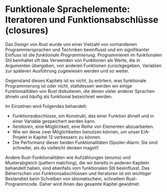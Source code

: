 # Funktionale Sprachelemente: Iteratoren und Funktionsabschlüsse (closures)

Das Design von Rust wurde von einer Vielzahl von vorhandenen Programmiersprachen
und Techniken beeinflusst und ein signifikanter Einfluss ist die *funktionale
Programmierung*. Programmieren im funktionalen Stil beinhaltet oft das
Verwenden von Funktionen als Werte, die in Argumenten übergeben, von anderen
Funktionen zurückgegeben, Variablen zur späteren Ausführung zugewiesen werden
und so weiter.
                 
Gegenstand dieses Kapitels ist es nicht, zu erörtern, was funktionale
Programmierung ist oder nicht, stattdessen werden wir einige Funktionalitäten von
Rust diskutieren, die denen vieler anderer Sprachen ähneln und häufig als
funktional bezeichnet werden. 

Im Einzelnen wird Folgendes behandelt:

* *Funktionsabschlüsse*, ein Konstrukt, das einer Funktion ähnelt und in einer
  Variable gespeichert werden kann.
* *Iteratoren*, eine Möglichkeit, eine Reihe von Elementen abzuarbeiten.
* Wie wir diese zwei Möglichkeiten benutzen können, um unser E/A-Projekt in
  Kapitel 12 verbessern zu können.
* Die Performanz dieser beiden Funktionalitäten (Spoiler-Alarm: Sie sind
  schneller, als du vielleicht denken magst!)

Andere Rust-Funktionalitäten wie Aufzählungen (enums) und Musterabgleich
(pattern matching), die wir bereits in anderen Kapiteln behandelt haben, sind
ebenfalls vom funktionalen Stil beeinflusst. Das Beherrschen von
Funktionsabschlüssen und Iteratoren ist ein wichtiger Bestandteil beim
Schreiben von idiomatischem, schnellem Rust-Programmcode. Daher wird ihnen
das gesamte Kapitel gewidmet.

